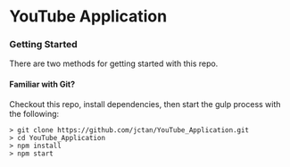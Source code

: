# YouTube Application

### Getting Started

There are two methods for getting started with this repo.

#### Familiar with Git?
Checkout this repo, install dependencies, then start the gulp process with the following:

```
> git clone https://github.com/jctan/YouTube_Application.git
> cd YouTube_Application
> npm install
> npm start
```
